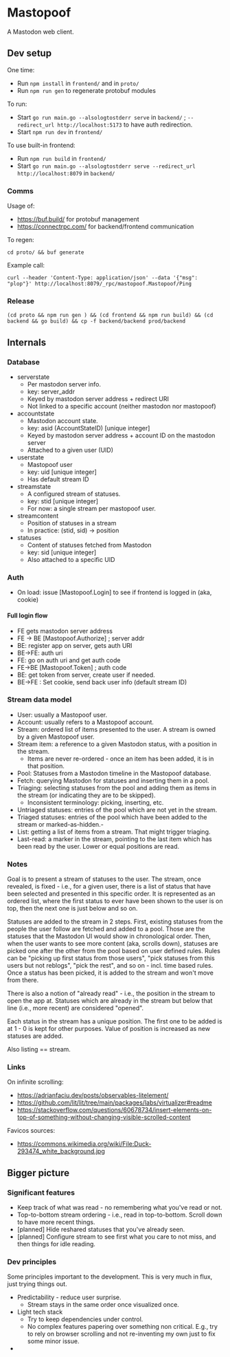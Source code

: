 # Mastopoof

A Mastodon web client.

## Dev setup

One time:
- Run `npm install` in `frontend/` and in `proto/`
- Run `npm run gen` to regenerate protobuf modules

To run:
- Start `go run main.go --alsologtostderr serve` in `backend/` ; `--redirect_url http://localhost:5173` to have auth redirection.
- Start `npm run dev` in `frontend/`

To use built-in frontend:
- Run `npm run build` in `frontend/`
- Start `go run main.go --alsologtostderr serve --redirect_url http://localhost:8079` in `backend/`

### Comms

Usage of:
 - https://buf.build/ for protobuf management
 - https://connectrpc.com/ for backend/frontend communication

To regen:

```
cd proto/ && buf generate
```

Example call:

```
curl --header 'Content-Type: application/json' --data '{"msg": "plop"}' http://localhost:8079/_rpc/mastopoof.Mastopoof/Ping
```

### Release

```
(cd proto && npm run gen ) && (cd frontend && npm run build) && (cd backend && go build) && cp -f backend/backend prod/backend
```

## Internals

### Database

- serverstate
   - Per mastodon server info.
   - key: server_addr
   - Keyed by mastodon server address + redirect URI
   - Not linked to a specific account (neither mastodon nor mastopoof)
- accountstate
   - Mastodon account state.
   - key: asid (AccountStateID)  [unique integer]
   - Keyed by mastodon server address + account ID on the mastodon server
   - Attached to a given user (UID)
- userstate
   - Mastopoof user
   - key: uid [unique integer]
   - Has default stream ID
- streamstate
   - A configured stream of statuses.
   - key: stid [unique integer]
   - For now: a single stream per mastopoof user.
- streamcontent
   - Position of statuses in a stream
   - In practice: (stid, sid) -> position
- statuses
   - Content of statuses fetched from Mastodon
   - key: sid [unique integer]
   - Also attached to a specific UID


### Auth

 - On load: issue [Mastopoof.Login] to see if frontend is logged in (aka, cookie)

#### Full login flow
 - FE gets mastodon server address
 - FE -> BE [Mastopoof.Authorize] ; server addr
 - BE: register app on server, gets auth URI
 - BE->FE: auth uri
 - FE: go on auth uri and get auth code
 - FE->BE [Mastopoof.Token] ; auth code
 - BE: get token from server, create user if needed.
 - BE->FE : Set cookie, send back user info (default stream ID)

### Stream data model

- User: usually a Mastopoof user.
- Account: usually refers to a Mastopoof account.
- Stream: ordered list of items presented to the user. A stream is owned by a given Mastopoof user.
- Stream item: a reference to a given Mastodon status, with a position in the stream.
   - Items are never re-ordered - once an item has been added, it is in that position.
- Pool: Statuses from a Mastodon timeline in the Mastopoof database.
- Fetch: querying Mastodon for statuses and inserting them in a pool.
- Triaging: selecting statuses from the pool and adding them as items in the stream (or indicating they are to be skipped).
   - Inconsistent terminology: picking, inserting, etc.
- Untriaged statuses: entries of the pool which are not yet in the stream.
- Triaged statuses: entries of the pool which have been added to the stream or marked-as-hidden.-
- List: getting a list of items from a stream. That might trigger triaging.
- Last-read: a marker in the stream, pointing to the last item which has been read by the user. Lower or equal positions are read.

### Notes

Goal is to present a stream of statuses to the user. The stream, once revealed,
is fixed - i.e., for a given user, there is a list of status that have been
selected and presented in this specific order. It is represented as an ordered
list, where the first status to ever have been shown to the user is on top, then
the next one is just below and so on.

Statuses are added to the stream in 2 steps. First, existing statuses from the
people the user follow are fetched and added to a pool. Those are the statuses
that the Mastodon UI would show in chronological order. Then, when the user
wants to see more content (aka, scrolls down), statuses are picked one after the
other from the pool based on user defined rules. Rules can be "picking up first
status from those users", "pick statuses from this users but not reblogs", "pick
the rest", and so on - incl. time based rules. Once a status has been picked, it
is added to the stream and won't move from there.

There is also a notion of "already read" - i.e., the position in the stream to
open the app at. Statuses which are already in the stream but below that line
(i.e., more recent) are considered "opened".

Each status in the stream has a unique position. The first one to be added is at
1 - 0 is kept for other purposes. Value of position is increased as new statuses
are added.

Also listing == stream.

### Links

On infinite scrolling:
 - https://adrianfaciu.dev/posts/observables-litelement/
 - https://github.com/lit/lit/tree/main/packages/labs/virtualizer#readme
 - https://stackoverflow.com/questions/60678734/insert-elements-on-top-of-something-without-changing-visible-scrolled-content

Favicos sources:
 - https://commons.wikimedia.org/wiki/File:Duck-293474_white_background.jpg


## Bigger picture
### Significant features
 - Keep track of what was read - no remembering what you've read or not.
 - Top-to-bottom stream ordering - i.e., read in top-to-bottom. Scroll down to have more recent things.
 - [planned] Hide reshared statuses that you've already seen.
 - [planned] Configure stream to see first what you care to not miss, and then things for idle reading.

### Dev principles

Some principles important to the development. This is very much in flux, just trying things out.

 - Predictability - reduce user surprise.
    - Stream stays in the same order once visualized once.
 - Light tech stack
    - Try to keep dependencies under control.
    - No complex features papering over something non critical. E.g., try to rely on browser scrolling and not re-inventing my own just to fix some minor issue.
 -